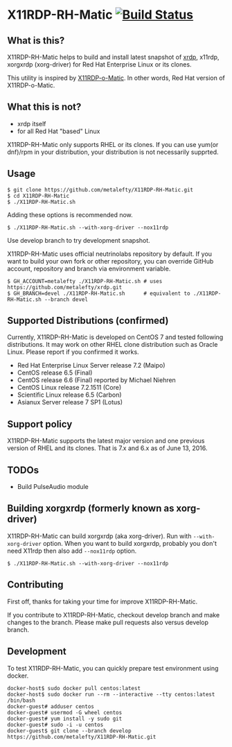 X11RDP-RH-Matic  [![Build Status](https://travis-ci.org/metalefty/X11RDP-RH-Matic.svg?branch=develop)](https://travis-ci.org/metalefty/X11RDP-RH-Matic)
===============

What is this?
----
X11RDP-RH-Matic helps to build and install latest snapshot of [xrdp](https://github.com/neutrinolabs/xrdp), x11rdp, xorgxrdp (xorg-driver) for Red Hat Enterprise Linux or its clones.

This utility is inspired by [X11RDP-o-Matic](https://github.com/scarygliders/X11RDP-o-Matic). In other words, Red Hat version of X11RDP-o-Matic.

What this is not?
----
- xrdp itself
- for all Red Hat "based" Linux

X11RDP-RH-Matic only supports RHEL or its clones. If you can use yum(or dnf)/rpm in
your distribution, your distribution is not necessarily supprted.

Usage
----
```
$ git clone https://github.com/metalefty/X11RDP-RH-Matic.git
$ cd X11RDP-RH-Matic
$ ./X11RDP-RH-Matic.sh
```

Adding these options is recommended now.

```
$ ./X11RDP-RH-Matic.sh --with-xorg-driver --nox11rdp
```

Use develop branch to try development snapshot.

X11RDP-RH-Matic uses official neutrinolabs repository by default.
If you want to build your own fork or other repository,
you can override GitHub account, repository and branch via environment variable.

```
$ GH_ACCOUNT=metalefty ./X11RDP-RH-Matic.sh # uses https://github.com/metalefty/xrdp.git
$ GH_BRANCH=devel ./X11RDP-RH-Matic.sh      # equivalent to ./X11RDP-RH-Matic.sh --branch devel
```

Supported Distributions (confirmed)
----

Currently, X11RDP-RH-Matic is developed on CentOS 7 and tested following
distributions. It may work on other RHEL clone distribution such as Oracle Linux.
Please report if you confirmed it works.

- Red Hat Enterprise Linux Server release 7.2 (Maipo)
- CentOS release 6.5 (Final)
- CentOS release 6.6 (Final) reported by Michael Niehren
- CentOS Linux release 7.2.1511 (Core)
- Scientific Linux release 6.5 (Carbon)
- Asianux Server release 7 SP1 (Lotus)

Support policy
---
X11RDP-RH-Matic supports the latest major version and one previous version of RHEL and its clones.
That is 7.x and 6.x as of June 13, 2016.


TODOs
----

- Build PulseAudio module

Building xorgxrdp (formerly known as xorg-driver)
----
X11RDP-RH-Matic can build xorgxrdp (aka xorg-driver). Run with `--with-xorg-driver`
option. When you want to build xorgxrdp, probably you don't need X11rdp then also
add `--nox11rdp` option.

```
$ ./X11RDP-RH-Matic.sh --with-xorg-driver --nox11rdp
```

Contributing
----

First off, thanks for taking your time for improve X11RDP-RH-Matic.

If you contribute to X11RDP-RH-Matic, checkout develop branch and make changes to the branch.
Please make pull requests also versus develop branch.

Development
----

To test X11RDP-RH-Matic, you can quickly prepare test environment using docker.

~~~
docker-host$ sudo docker pull centos:latest
docker-host$ sudo docker run --rm --interactive --tty centos:latest /bin/bash
docker-guest# adduser centos
docker-guest# usermod -G wheel centos
docker-guest# yum install -y sudo git
docker-guest# sudo -i -u centos
docker-guest$ git clone --branch develop https://github.com/metalefty/X11RDP-RH-Matic.git
~~~
